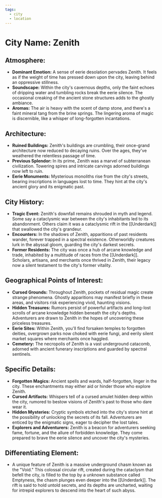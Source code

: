 ```yaml
---
tags:
  - city
  - location
---
```

# City Name: Zenith

## Atmosphere:

- **Dominant Emotion:** A sense of eerie desolation pervades Zenith. It feels as if the weight of time has pressed down upon the city, leaving behind an oppressive stillness.
- **Soundscape:** Within the city's cavernous depths, only the faint echoes of dripping water and tumbling rocks break the eerie silence. The occasional creaking of the ancient stone structures adds to the ghostly ambiance.
- **Aromas:** The air is heavy with the scent of damp stone, and there's a faint mineral tang from the brine springs. The lingering aroma of magic is discernible, like a whisper of long-forgotten incantations.

## Architecture:

- **Ruined Buildings:** Zenith's buildings are crumbling, their once-grand architecture now reduced to decaying ruins. Over the ages, they've weathered the relentless passage of time.
- **Previous Splendor:** In its prime, Zenith was a marvel of subterranean civilization. Towering spires and intricate carvings adorned buildings now left to ruin.
- **Eerie Monuments:** Mysterious monoliths rise from the city's streets, bearing inscriptions in languages lost to time. They hint at the city's ancient glory and its enigmatic past.

## City History:

- **Tragic Event:** Zenith's downfall remains shrouded in myth and legend. Some say a cataclysmic war between the city's inhabitants led to its abandonment. Others claim it was a cataclysmic rift in the [[Underdark]] that swallowed the city's grandeur.
- **Encounters:** In the shadows of Zenith, apparitions of past residents wander, forever trapped in a spectral existence. Otherworldly creatures lurk in the abyssal gloom, guarding the city's darkest secrets.
- **Former Residents:** The city was once a hub of arcane knowledge and trade, inhabited by a multitude of races from the [[Underdark]]. Scholars, artisans, and merchants once thrived in Zenith, their legacy now a silent testament to the city's former vitality.

## Geographical Points of Interest:

- **Cursed Grounds:** Throughout Zenith, pockets of residual magic create strange phenomena. Ghostly apparitions may manifest briefly in these areas, and visitors risk experiencing vivid, haunting visions.
- **Hidden Treasures:** Rumors persist of powerful artifacts and long-lost scrolls of arcane knowledge hidden beneath the city's depths. Adventurers are drawn to Zenith in the hopes of uncovering these priceless treasures.
- **Eerie Sites:** Within Zenith, you'll find forsaken temples to forgotten deities, overgrown parks now choked with eerie fungi, and eerily silent market squares where merchants once haggled.
- **Cemetery:** The necropolis of Zenith is a vast underground catacomb, adorned with ancient funerary inscriptions and guarded by spectral sentinels.

## Specific Details:

- **Forgotten Magics:** Ancient spells and wards, half-forgotten, linger in the city. These enchantments may either aid or hinder those who explore Zenith.
- **Cursed Artifacts:** Whispers tell of a cursed amulet hidden deep within the city, rumored to bestow visions of Zenith's past to those who dare wear it.
- **Hidden Mysteries:** Cryptic symbols etched into the city's stone hint at the possibility of unlocking the secrets of its fall. Adventurers are enticed by the enigmatic signs, eager to decipher the lost tales.
- **Explorers and Adventurers:** Zenith is a beacon for adventurers seeking fame, fortune, and the allure of forbidden knowledge. They come prepared to brave the eerie silence and uncover the city's mysteries.

## Differentiating Element:

- A unique feature of Zenith is a massive underground chasm known as the "Void." This colossal circular rift, created during the cataclysm that befell the city, is filled to the top by a unknown substance called Emptyness, the chasm plunges even deeper into the [[Underdark]]. The rift is said to hold untold secrets, and its depths are uncharted, waiting for intrepid explorers to descend into the heart of such abyss.
